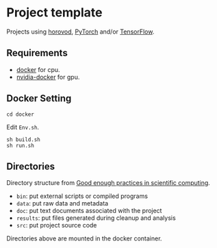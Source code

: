 # Project template

Projects using [horovod](https://github.com/horovod/horovod), [PyTorch](https://pytorch.org) and/or [TensorFlow](https://www.tensorflow.org).

## Requirements
- [docker](https://docs.docker.com/engine/install/) for cpu.
- [nvidia-docker](https://docs.nvidia.com/datacenter/cloud-native/container-toolkit/install-guide.html) for gpu.

## Docker Setting

`cd docker`

Edit `Env.sh`.

```
sh build.sh
sh run.sh
```

## Directories

Directory structure from [Good enough practices in scientific computing](https://journals.plos.org/ploscompbiol/article?id=10.1371/journal.pcbi.1005510).

- `bin`: put external scripts or compiled programs
- `data`: put raw data and metadata
- `doc`: put text documents associated with the project
- `results`: put files generated during cleanup and analysis
- `src`: put project source code

Directories above are mounted in the docker container.
